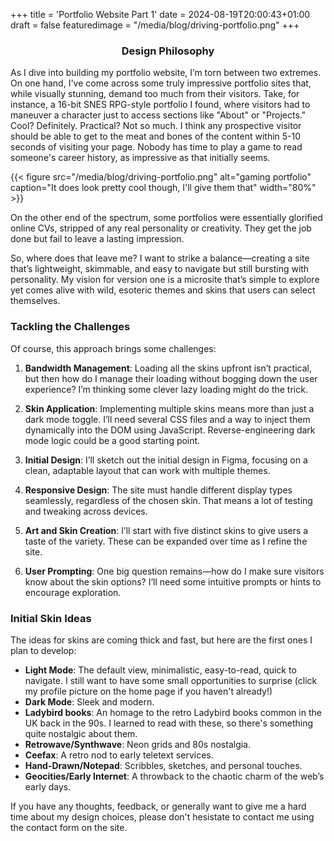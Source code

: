 +++
title = 'Portfolio Website Part 1'
date = 2024-08-19T20:00:43+01:00
draft = false
featuredimage = "/media/blog/driving-portfolio.png"
+++

### <center>Design Philosophy</center>

As I dive into building my portfolio website, I’m torn between two extremes. On one hand, I've come across some truly impressive portfolio sites that, while visually stunning, demand too much from their visitors. Take, for instance, a 16-bit SNES RPG-style portfolio I found, where visitors had to maneuver a character just to access sections like "About" or "Projects." Cool? Definitely. Practical? Not so much. I think any prospective visitor should be able to get to the meat and bones of the content within 5-10 seconds of visiting your page. Nobody has time to play a game to read someone's career history, as impressive as that initially seems.

{{< figure src="/media/blog/driving-portfolio.png" alt="gaming portfolio" caption="It does look pretty cool though, I'll give them that" width="80%" >}}  

On the other end of the spectrum, some portfolios were essentially glorified online CVs, stripped of any real personality or creativity. They get the job done but fail to leave a lasting impression.

So, where does that leave me? I want to strike a balance—creating a site that’s lightweight, skimmable, and easy to navigate but still bursting with personality. My vision for version one is a microsite that’s simple to explore yet comes alive with wild, esoteric themes and skins that users can select themselves.

### Tackling the Challenges

Of course, this approach brings some challenges:

1. **Bandwidth Management**: Loading all the skins upfront isn’t practical, but then how do I manage their loading without bogging down the user experience? I’m thinking some clever lazy loading might do the trick.

2. **Skin Application**: Implementing multiple skins means more than just a dark mode toggle. I’ll need several CSS files and a way to inject them dynamically into the DOM using JavaScript. Reverse-engineering dark mode logic could be a good starting point.

3. **Initial Design**: I’ll sketch out the initial design in Figma, focusing on a clean, adaptable layout that can work with multiple themes.

4. **Responsive Design**: The site must handle different display types seamlessly, regardless of the chosen skin. That means a lot of testing and tweaking across devices.

5. **Art and Skin Creation**: I’ll start with five distinct skins to give users a taste of the variety. These can be expanded over time as I refine the site.

6. **User Prompting**: One big question remains—how do I make sure visitors know about the skin options? I’ll need some intuitive prompts or hints to encourage exploration.

### Initial Skin Ideas

The ideas for skins are coming thick and fast, but here are the first ones I plan to develop:

- **Light Mode**: The default view, minimalistic, easy-to-read, quick to navigate. I still want to have some small opportunities to surprise (click my profile picture on the home page if you haven't already!)
- **Dark Mode**: Sleek and modern.
- **Ladybird books**: An homage to the retro Ladybird books common in the UK back in the 90s. I learned to read with these, so there's something quite nostalgic about them.
- **Retrowave/Synthwave**: Neon grids and 80s nostalgia.
- **Ceefax**: A retro nod to early teletext services.
- **Hand-Drawn/Notepad**: Scribbles, sketches, and personal touches.
- **Geocities/Early Internet**: A throwback to the chaotic charm of the web’s early days.

If you have any thoughts, feedback, or generally want to give me a hard time about my design choices, please don't hesistate to contact me using the contact form on the site.
